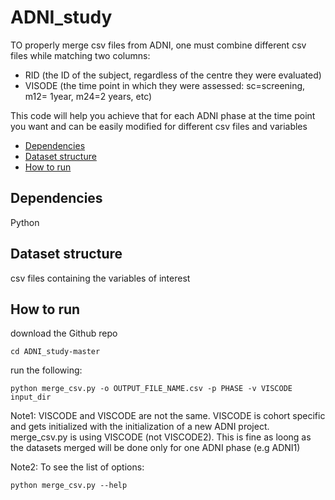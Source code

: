 # ADNI_study

TO properly merge csv files from ADNI, one must combine different csv files while matching two columns:
- RID (the ID of the subject, regardless of the centre they were evaluated)
- VISODE (the time point in which they were assessed: sc=screening, m12= 1year, m24=2 years, etc)

This code will help you achieve that for each ADNI phase at the time point you want and can be easily modified for different csv files and variables

- [Dependencies](#dependencies)
- [Dataset structure](#dataset-structure)
- [How to run](#how-to-run)

## Dependencies

Python

## Dataset structure

csv files containing the variables of interest

## How to run

download the Github repo
~~~
cd ADNI_study-master
~~~
run the following:
~~~
python merge_csv.py -o OUTPUT_FILE_NAME.csv -p PHASE -v VISCODE input_dir
~~~

Note1: VISCODE and VISCODE are not the same. VISCODE is cohort specific and gets initialized with the initialization of a new ADNI project.
merge_csv.py is using VISCODE (not VISCODE2). This is fine as loong as the datasets merged will be done only for one ADNI phase (e.g ADNI1)

Note2: To see the list of options:
 ~~~
python merge_csv.py --help
  ~~~ 